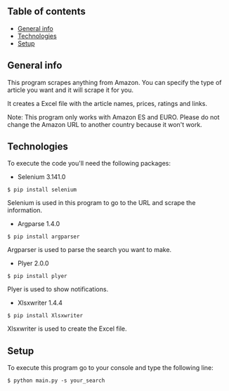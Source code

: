 ## Table of contents
* [General info](#general-info)
* [Technologies](#technologies)
* [Setup](#setup)

## General info

This program scrapes anything from Amazon. You can specify the type of article you want and it will scrape it for you.

It creates a Excel file with the article names, prices, ratings and links.

Note: This program only works with Amazon ES and EURO. Please do not change the Amazon URL to another country because it won't work.

## Technologies

To execute the code you'll need the following packages:

- Selenium 3.141.0

```
$ pip install selenium
```
Selenium is used in this program to go to the URL and scrape the information.

- Argparse 1.4.0

```
$ pip install argparser
```
Argparser is used to parse the search you want to make.

- Plyer 2.0.0

```
$ pip install plyer
```
Plyer is used to show notifications.

- Xlsxwriter 1.4.4

```
$ pip install Xlsxwriter
```
Xlsxwriter is used to create the Excel file.

## Setup

To execute this program go to your console and type the following line:
```
$ python main.py -s your_search
```

